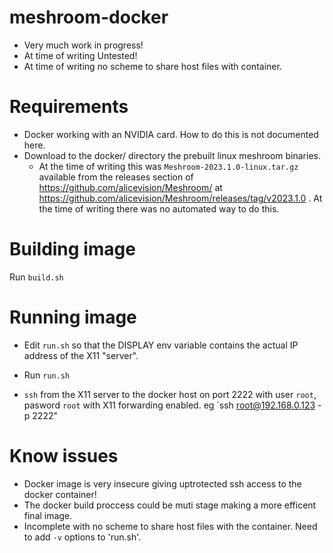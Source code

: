 # meshroom-docker

* Very much work in progress!
* At time of writing Untested!
* At time of writing no scheme to share host files with container.

# Requirements

* Docker working with an NVIDIA card. How to do this is not documented here.
* Download to the docker/ directory the prebuilt linux meshroom binaries.
   * At the time of writing this was `Meshroom-2023.1.0-linux.tar.gz` available from the releases section of https://github.com/alicevision/Meshroom/ at https://github.com/alicevision/Meshroom/releases/tag/v2023.1.0 . At the time of writing there was no automated way to do this.

# Building image

Run `build.sh`

# Running image

* Edit `run.sh` so that the DISPLAY env variable contains the actual IP address of the X11 "server".

* Run `run.sh`

* `ssh` from the X11 server to the docker host on port 2222 with user `root`, pasword `root` with X11 forwarding enabled. eg `ssh root@192.168.0.123 -p 2222" 

# Know issues

* Docker image is very insecure giving uptrotected ssh access to the docker container!
* The docker build proccess could be muti stage making a more efficent final image.
* Incomplete with no scheme to share host files with the container. Need to add `-v` options to 'run.sh'.


